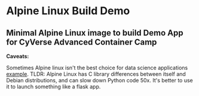 # Alpine Linux Build Demo

## Minimal Alpine Linux image to build Demo App for CyVerse Advanced Container Camp

**Caveats:**

Sometimes Alpine linux isn't the best choice for data science applications [example](https://pythonspeed.com/articles/alpine-docker-python/). TLDR: Alpine Linux has C library differences between itself and Debian distributions, and can slow down Python code 50x. It's better to use it to launch something like a flask app.


